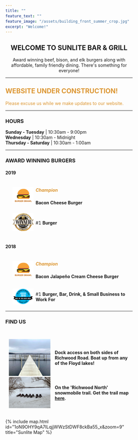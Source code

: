 ```yaml
---
title: ""
feature_text: ""
feature_image: "/assets/building_front_summer_crop.jpg"
excerpt: "Welcome!"
---
```



<center> <h2>WELCOME TO SUNLITE BAR &amp; GRILL</h2></center>
<center><p>Award winning beef, bison, and elk burgers along with affordable, family friendly dining. There's something for everyone! </p></center>

<hr>

<h2><font color="dc9632"> WEBSITE UNDER CONSTRUCTION! </font></h2>
<font color="dc9632">Please excuse us while we make updates to our website.</font>

<hr>

<h3>HOURS</h3>

<strong>Sunday - Tuesday</strong> | 10:30am - 9:00pm  
<strong>Wednesday</strong> | 10:30am - Midnight  
<strong>Thursday - Saturday</strong> | 10:30am - 1:00am  

<hr>
   
<h3>AWARD WINNING BURGERS</h3>
<style type="text/css">
.tg  {border-collapse:collapse;border-spacing:0;margin:0px auto;float:center;}
.tg td{padding:0px 3px;border-style:hidden;border-width:1px;overflow:hidden;word-break:normal;border-color:white;}
.tg .tg-0pkyl{border-color:inherit;text-align:left;vertical-align:left}
.tg .tg-0pkyr{border-color:inherit;text-align:right;vertical-align:right}
.tg .tg-0pkyc{border-color:inherit;text-align:left;vertical-align:middle}

.smallerlh {
  line-height: .5em;;
  margin: 0px;
  padding: 0px;
}

.ones {color: #dc9632; font-size: 25px;}
</style>

<h4>2019</h4>
<table class="tg">  
  <tr>
    <td class="tg-0pkyr" width="5%"></td>
    <td class="tg-0pkyr" width="18%"><img src="\assets\burgerbrawl.png"></td>
    <td class="tg-0pkyl"><h5><font color="dc9632"> Champion </font></h5><p class="smallerlh"> <strong>Bacon Cheese Burger</strong></p></td> 
  </tr>
     <tr>
    <th><div style="height:4px;"><br></div></th>
  </tr>
  <tr>
    <td class="tg-0pkyr" width="5%"></td>
    <td class="tg-0pkyr" width="18%"><img src="\assets\bestoflakes2019.png"></td>
    <td class="tg-0pkyl"><p><span class="ones"> #1 </span> <strong>Burger</strong> </p></td>
  </tr>
</table>   

<br>

<h4>2018</h4>
<table class="tg">  
   <tr>
    <td class="tg-0pkyr" width="5%">  </td>
    <td class="tg-0pkyr" width="18%"><img src="\assets\burgerbrawl.png"></td>
    <td class="tg-0pkyl"><h5><font color="dc9632"> Champion </font></h5><p class="smallerlh"> <strong>Bacon Jalape&#241;o Cream Cheese Burger</strong></p></td> 
  </tr>
     <tr>
    <th></th>
    <th><div style="height:4px;"><br></div></th>
  </tr>
  <tr>
    <td class="tg-0pkyr" width="5%">  </td>
    <td class="tg-0pkyr" width="18%"><img src="\assets\bestoflakes2018.png"></td>
    <td class="tg-0pkyl"><p><span class="ones"> #1 </span> <strong> Burger, Bar, Drink, &amp; Small Business to Work For</strong></p></td>
  </tr>
</table> 

<hr>

<h3>FIND US</h3>

<div style="height:2em;"><br></div>

<style>
* {
  box-sizing: border-box;
}

.column {
  float: left;
  width: 33.33%;
  padding: 8px;
}


/* Clearfix (clear floats) */
.row::after {
  content: "";
  clear: both;
  display: table;
}
</style>



<table class="tg">  
   <tr>
    <td class="tg-0pkyr" width="2%">  </td>
    <td class="tg-0pkyr" width="33%"><img src="\assets\bigdock.jpeg" style="width:100%"></td>
    <td class="tg-0pkyr" width="2%">  </td>
    <td class="tg-0pkyc" width="60%"><p><strong>Dock access on both sides of Richwood Road. Boat up from any of the Floyd lakes!</strong></p></td>
  </tr>
  <tr>
    <td class="tg-0pkyr" width="2%">  </td>
    <td class="tg-0pkyr" width="33%"><img src="\assets\snomobileparking.jpg" style="width:100%"></td>
    <td class="tg-0pkyr" width="2%">  </td>
    <td class="tg-0pkyc" width="60%"><p><strong>On the 'Richwood North' snowmobile trail. Get the trail map <a href="http://www.co.becker.mn.us/dept/parks_recreation/snowmobile.aspx">here</a>.</strong></p></td>
  </tr>
</table> 

<br>

{% include map.html id="1oN9OHY9qA7ILqjjWWzStDWF8ckBa55_x&zoom=9" title="Sunlite Map" %}

<br>




<!---

<div class="row">
  <div class="column" style="width: 35%">
    <img src="\assets\bigdock.jpeg" style="width:100%">
  </div>
  <div class="column" style="width: 63%">
        <p>Dock access on both sides of Richwood Road. Boat up from any of the Floyd Lakes.</p>
  </div>
</div>

<div class="row">
  <div class="column" style="width: 35%">
    <img src="\assets\snomobileparking.jpg" style="width:100%">
  </div>
  <div class="column" style="width: 63%">
    <p>On the 'Richwood North' snowmobile trail. Check out the Becker County trail map <a href="http://www.co.becker.mn.us/dept/parks_recreation/snowmobile.aspx">here</a>.</p>
  </div>
</div>



## Sunlite at a Glance

- Boat access from both Big, Middle, and Little Floyd Lakes
- Pool tables & bubble hockey
- some other stuff


## Local Partners!
Here are some of the local businesses we purcahse from.

- Tomatoes, cucumbers, and other produce from [Lakeview Greenhouse](https://www.facebook.com/pages/category/Local-Business/Lakeview-Greenhouses-1733740066719982/)
- Onions from [Gulseth Farms](http://www.lakesareafarmersmarket.com/?post_type=team&p=2802)
- Fresh ground beef from Hoffman's Meat Market.
- Pizza from [Great North Pizza Co.](https://www.greatnorthpizzaco.com/)
-->
